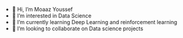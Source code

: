 - 👋 Hi, I’m Moaaz Youssef
- 👀 I’m interested in Data Science
- 🌱 I’m currently learning Deep Learning and reinforcement learning
- 💞️ I’m looking to collaborate on Data science projects

<!---
Moaaz900/Moaaz900 is a ✨ special ✨ repository because its `README.md` (this file) appears on your GitHub profile.
You can click the Preview link to take a look at your changes.
--->
